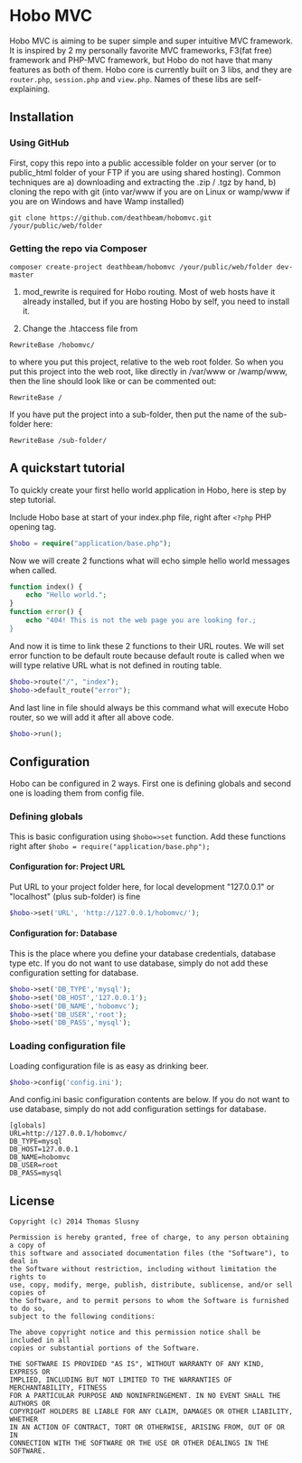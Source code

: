 # Hobo MVC

Hobo MVC is aiming to be super simple and super intuitive MVC framework. It is inspired by 2 my personally favorite MVC frameworks, F3(fat free) framework and PHP-MVC framework, but
Hobo do not have that many features as both of them. Hobo core is currently built on 3 libs, and they are `router.php`,
`session.php` and `view.php`. Names of these libs are self-explaining.

## Installation

### Using GitHub

First, copy this repo into a public accessible folder on your server (or to public_html folder of your FTP if you are using shared hosting).
Common techniques are a) downloading and extracting the .zip / .tgz by hand, b) cloning the repo with git (into var/www if you are on Linux or wamp/www if you are on Windows and have Wamp installed)

```
git clone https://github.com/deathbeam/hobomvc.git /your/public/web/folder
```

### Getting the repo via Composer

```
composer create-project deathbeam/hobomvc /your/public/web/folder dev-master
```

1. mod_rewrite is required for Hobo routing. Most of web hosts have it already installed, but if you are hosting Hobo by self, you need to install it.

2. Change the .htaccess file from
```
RewriteBase /hobomvc/
```
to where you put this project, relative to the web root folder. So when you put this project into
the web root, like directly in /var/www or /wamp/www, then the line should look like or can be commented out:
```
RewriteBase /
```
If you have put the project into a sub-folder, then put the name of the sub-folder here:
```
RewriteBase /sub-folder/
```

## A quickstart tutorial

To quickly create your first hello world application in Hobo, here is step by step tutorial.

Include Hobo base at start of your index.php file, right after `<?php` PHP opening tag.
```php
$hobo = require("application/base.php");
```
Now we will create 2 functions what will echo simple hello world messages when called.
```php
function index() {
	echo "Hello world.";
}
function error() {
	echo "404! This is not the web page you are looking for.;
}
```
And now it is time to link these 2 functions to their URL routes. We will set error function to be default route
because default route is called when we will type relative URL what is not defined in routing table.
```php
$hobo->route("/", "index");
$hobo->default_route("error");
```
And last line in file should always be this command what will execute Hobo router, so we will add it after all above code.
```php
$hobo->run();
```

## Configuration
Hobo can be configured in 2 ways. First one is defining globals and second one is loading them from config file.

### Defining globals
This is basic configuration using `$hobo=>set` function. Add these functions right after `$hobo = require("application/base.php");`
#### Configuration for: Project URL
Put URL to your project folder here, for local development "127.0.0.1" or "localhost" (plus sub-folder) is fine
```php
$hobo->set('URL', 'http://127.0.0.1/hobomvc/');
```
#### Configuration for: Database
This is the place where you define your database credentials, database type etc. If you do not want to use database, simply do not add these
configuration setting for database.
```php
$hobo->set('DB_TYPE','mysql');
$hobo->set('DB_HOST','127.0.0.1');
$hobo->set('DB_NAME','hobomvc');
$hobo->set('DB_USER','root');
$hobo->set('DB_PASS','mysql');
```

### Loading configuration file
Loading configuration file is as easy as drinking beer.
```php
$hobo->config('config.ini');
```
And config.ini basic configuration contents are below. If you do not want to use database, simply do not add
configuration settings for database.
```
[globals]
URL=http://127.0.0.1/hobomvc/
DB_TYPE=mysql
DB_HOST=127.0.0.1
DB_NAME=hobomvc
DB_USER=root
DB_PASS=mysql
```

## License
```
Copyright (c) 2014 Thomas Slusny

Permission is hereby granted, free of charge, to any person obtaining a copy of
this software and associated documentation files (the "Software"), to deal in
the Software without restriction, including without limitation the rights to
use, copy, modify, merge, publish, distribute, sublicense, and/or sell copies of
the Software, and to permit persons to whom the Software is furnished to do so,
subject to the following conditions:

The above copyright notice and this permission notice shall be included in all
copies or substantial portions of the Software.

THE SOFTWARE IS PROVIDED "AS IS", WITHOUT WARRANTY OF ANY KIND, EXPRESS OR
IMPLIED, INCLUDING BUT NOT LIMITED TO THE WARRANTIES OF MERCHANTABILITY, FITNESS
FOR A PARTICULAR PURPOSE AND NONINFRINGEMENT. IN NO EVENT SHALL THE AUTHORS OR
COPYRIGHT HOLDERS BE LIABLE FOR ANY CLAIM, DAMAGES OR OTHER LIABILITY, WHETHER
IN AN ACTION OF CONTRACT, TORT OR OTHERWISE, ARISING FROM, OUT OF OR IN
CONNECTION WITH THE SOFTWARE OR THE USE OR OTHER DEALINGS IN THE SOFTWARE.
```

